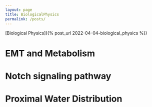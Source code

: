 ```yaml
---
layout: page
title: BiologicalPhysics
permalink: /posts/
---
```


[Biological Physics]({% post_url 2022-04-04-biological_physics %})


# EMT and Metabolism

# Notch signaling pathway

# Proximal Water Distribution
